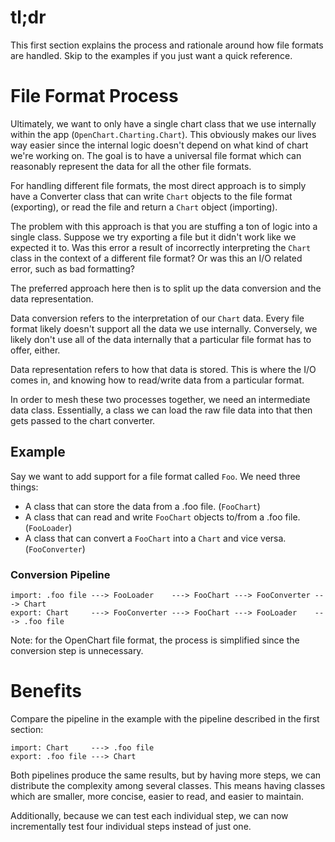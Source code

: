# tl;dr

This first section explains the process and rationale around how file formats are handled. Skip to the examples if you just want a quick reference.

# File Format Process

Ultimately, we want to only have a single chart class that we use internally within the app (`OpenChart.Charting.Chart`). This obviously makes our lives way easier since the internal logic doesn't depend on what kind of chart we're working on. The goal is to have a universal file format which can reasonably represent the data for all the other file formats.

For handling different file formats, the most direct approach is to simply have a Converter class that can write `Chart` objects to the file format (exporting), or read the file and return a `Chart` object (importing).

The problem with this approach is that you are stuffing a ton of logic into a single class. Suppose we try exporting a file but it didn't work like we expected it to. Was this error a result of incorrectly interpreting the `Chart` class in the context of a different file format? Or was this an I/O related error, such as bad formatting?

The preferred approach here then is to split up the data conversion and the data representation.

Data conversion refers to the interpretation of our `Chart` data. Every file format likely doesn't support all the data we use internally. Conversely, we likely don't use all of the data internally that a particular file format has to offer, either.

Data representation refers to how that data is stored. This is where the I/O comes in, and knowing how to read/write data from a particular format.

In order to mesh these two processes together, we need an intermediate data class. Essentially, a class we can load the raw file data into that then gets passed to the chart converter.

## Example

Say we want to add support for a file format called `Foo`. We need three things:

- A class that can store the data from a .foo file. (`FooChart`)
- A class that can read and write `FooChart` objects to/from a .foo file. (`FooLoader`)
- A class that can convert a `FooChart` into a `Chart` and vice versa. (`FooConverter`)

### Conversion Pipeline

```
import: .foo file ---> FooLoader    ---> FooChart ---> FooConverter ---> Chart
export: Chart     ---> FooConverter ---> FooChart ---> FooLoader    ---> .foo file
```

Note: for the OpenChart file format, the process is simplified since the conversion step is unnecessary.

# Benefits

Compare the pipeline in the example with the pipeline described in the first section:

```
import: Chart 	  ---> .foo file
export: .foo file ---> Chart
```

Both pipelines produce the same results, but by having more steps, we can distribute the complexity among several classes. This means having classes which are smaller, more concise, easier to read, and easier to maintain.

Additionally, because we can test each individual step, we can now incrementally test four individual steps instead of just one.